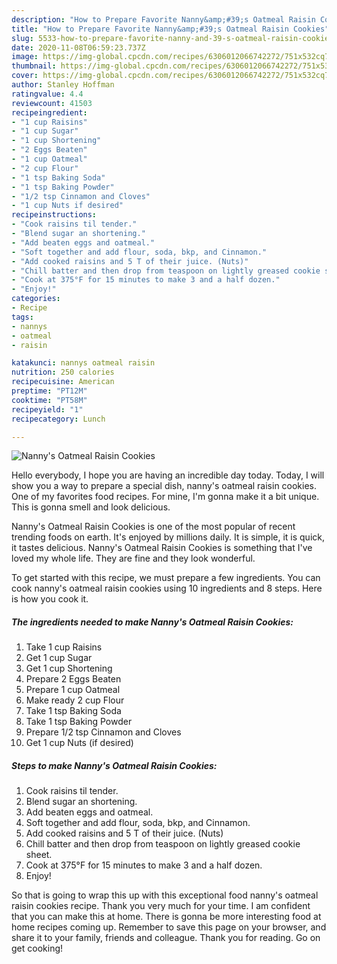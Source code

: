 ```yaml
---
description: "How to Prepare Favorite Nanny&amp;#39;s Oatmeal Raisin Cookies"
title: "How to Prepare Favorite Nanny&amp;#39;s Oatmeal Raisin Cookies"
slug: 5533-how-to-prepare-favorite-nanny-and-39-s-oatmeal-raisin-cookies
date: 2020-11-08T06:59:23.737Z
image: https://img-global.cpcdn.com/recipes/6306012066742272/751x532cq70/nannys-oatmeal-raisin-cookies-recipe-main-photo.jpg
thumbnail: https://img-global.cpcdn.com/recipes/6306012066742272/751x532cq70/nannys-oatmeal-raisin-cookies-recipe-main-photo.jpg
cover: https://img-global.cpcdn.com/recipes/6306012066742272/751x532cq70/nannys-oatmeal-raisin-cookies-recipe-main-photo.jpg
author: Stanley Hoffman
ratingvalue: 4.4
reviewcount: 41503
recipeingredient:
- "1 cup Raisins"
- "1 cup Sugar"
- "1 cup Shortening"
- "2 Eggs Beaten"
- "1 cup Oatmeal"
- "2 cup Flour"
- "1 tsp Baking Soda"
- "1 tsp Baking Powder"
- "1/2 tsp Cinnamon and Cloves"
- "1 cup Nuts if desired"
recipeinstructions:
- "Cook raisins til tender."
- "Blend sugar an shortening."
- "Add beaten eggs and oatmeal."
- "Soft together and add flour, soda, bkp, and Cinnamon."
- "Add cooked raisins and 5 T of their juice. (Nuts)"
- "Chill batter and then drop from teaspoon on lightly greased cookie sheet."
- "Cook at 375°F for 15 minutes to make 3 and a half dozen."
- "Enjoy!"
categories:
- Recipe
tags:
- nannys
- oatmeal
- raisin

katakunci: nannys oatmeal raisin 
nutrition: 250 calories
recipecuisine: American
preptime: "PT12M"
cooktime: "PT58M"
recipeyield: "1"
recipecategory: Lunch

---
```



![Nanny&#39;s Oatmeal Raisin Cookies](https://img-global.cpcdn.com/recipes/6306012066742272/751x532cq70/nannys-oatmeal-raisin-cookies-recipe-main-photo.jpg)

Hello everybody, I hope you are having an incredible day today. Today, I will show you a way to prepare a special dish, nanny&#39;s oatmeal raisin cookies. One of my favorites food recipes. For mine, I'm gonna make it a bit unique. This is gonna smell and look delicious.

Nanny&#39;s Oatmeal Raisin Cookies is one of the most popular of recent trending foods on earth. It's enjoyed by millions daily. It is simple, it is quick, it tastes delicious. Nanny&#39;s Oatmeal Raisin Cookies is something that I've loved my whole life. They are fine and they look wonderful.




To get started with this recipe, we must prepare a few ingredients. You can cook nanny&#39;s oatmeal raisin cookies using 10 ingredients and 8 steps. Here is how you cook it.

<!--inarticleads1-->

##### The ingredients needed to make Nanny&#39;s Oatmeal Raisin Cookies:

1. Take 1 cup Raisins
1. Get 1 cup Sugar
1. Get 1 cup Shortening
1. Prepare 2 Eggs Beaten
1. Prepare 1 cup Oatmeal
1. Make ready 2 cup Flour
1. Take 1 tsp Baking Soda
1. Take 1 tsp Baking Powder
1. Prepare 1/2 tsp Cinnamon and Cloves
1. Get 1 cup Nuts (if desired)




<!--inarticleads2-->

##### Steps to make Nanny&#39;s Oatmeal Raisin Cookies:

1. Cook raisins til tender.
1. Blend sugar an shortening.
1. Add beaten eggs and oatmeal.
1. Soft together and add flour, soda, bkp, and Cinnamon.
1. Add cooked raisins and 5 T of their juice. (Nuts)
1. Chill batter and then drop from teaspoon on lightly greased cookie sheet.
1. Cook at 375°F for 15 minutes to make 3 and a half dozen.
1. Enjoy!




So that is going to wrap this up with this exceptional food nanny&#39;s oatmeal raisin cookies recipe. Thank you very much for your time. I am confident that you can make this at home. There is gonna be more interesting food at home recipes coming up. Remember to save this page on your browser, and share it to your family, friends and colleague. Thank you for reading. Go on get cooking!
